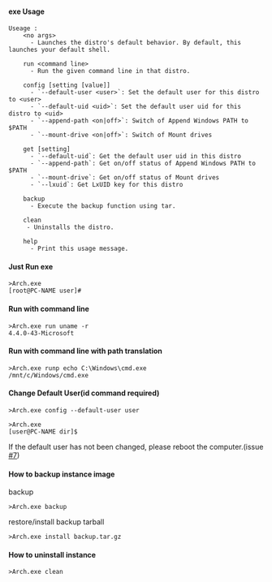 #### exe Usage
```dos
Useage :
    <no args>
      - Launches the distro's default behavior. By default, this launches your default shell.

    run <command line>
      - Run the given command line in that distro.

    config [setting [value]]
      - `--default-user <user>`: Set the default user for this distro to <user>
      - `--default-uid <uid>`: Set the default user uid for this distro to <uid>
      - `--append-path <on|off>`: Switch of Append Windows PATH to $PATH
      - `--mount-drive <on|off>`: Switch of Mount drives

    get [setting]
      - `--default-uid`: Get the default user uid in this distro
      - `--append-path`: Get on/off status of Append Windows PATH to $PATH
      - `--mount-drive`: Get on/off status of Mount drives
      - `--lxuid`: Get LxUID key for this distro

    backup
      - Execute the backup function using tar.

    clean
     - Uninstalls the distro.

    help
      - Print this usage message.
```


#### Just Run exe
```dos
>Arch.exe
[root@PC-NAME user]#
```

#### Run with command line
```dos
>Arch.exe run uname -r
4.4.0-43-Microsoft
```

#### Run with command line with path translation
```dos
>Arch.exe runp echo C:\Windows\cmd.exe
/mnt/c/Windows/cmd.exe
```

#### Change Default User(id command required)
```dos
>Arch.exe config --default-user user

>Arch.exe
[user@PC-NAME dir]$
```
If the default user has not been changed, please reboot the computer.(issue [#7](https://github.com/yuk7/ArchWSL/issues/7))

#### How to backup instance image
backup
```
>Arch.exe backup
```
restore/install backup tarball
```
>Arch.exe install backup.tar.gz
```


#### How to uninstall instance
```dos
>Arch.exe clean

```